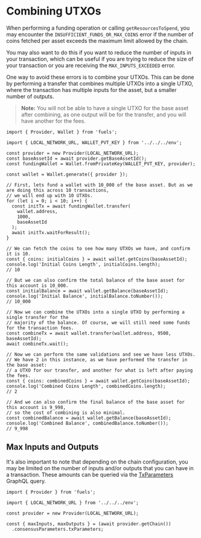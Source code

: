 # Combining UTXOs

When performing a funding operation or calling `getResourcesToSpend`, you may encounter the `INSUFFICIENT_FUNDS_OR_MAX_COINS` error if the number of coins fetched per asset exceeds the maximum limit allowed by the chain.

You may also want to do this if you want to reduce the number of inputs in your transaction, which can be useful if you are trying to reduce the size of your transaction or you are receiving the `MAX_INPUTS_EXCEEDED` error.

One way to avoid these errors is to combine your UTXOs. This can be done by performing a transfer that combines multiple UTXOs into a single UTXO, where the transaction has multiple inputs for the asset, but a smaller number of outputs.

> **Note:** You will not be able to have a single UTXO for the base asset after combining, as one output will be for the transfer, and you will have another for the fees.

```
import { Provider, Wallet } from 'fuels';

import { LOCAL_NETWORK_URL, WALLET_PVT_KEY } from '../../../env';

const provider = new Provider(LOCAL_NETWORK_URL);
const baseAssetId = await provider.getBaseAssetId();
const fundingWallet = Wallet.fromPrivateKey(WALLET_PVT_KEY, provider);

const wallet = Wallet.generate({ provider });

// First, lets fund a wallet with 10_000 of the base asset. But as we are doing this across 10 transactions,
// we will end up with 10 UTXOs.
for (let i = 0; i < 10; i++) {
  const initTx = await fundingWallet.transfer(
    wallet.address,
    1000,
    baseAssetId
  );
  await initTx.waitForResult();
}

// We can fetch the coins to see how many UTXOs we have, and confirm it is 10.
const { coins: initialCoins } = await wallet.getCoins(baseAssetId);
console.log('Initial Coins Length', initialCoins.length);
// 10

// But we can also confirm the total balance of the base asset for this account is 10_000.
const initialBalance = await wallet.getBalance(baseAssetId);
console.log('Initial Balance', initialBalance.toNumber());
// 10_000

// Now we can combine the UTXOs into a single UTXO by performing a single transfer for the
// majority of the balance. Of course, we will still need some funds for the transaction fees.
const combineTx = await wallet.transfer(wallet.address, 9500, baseAssetId);
await combineTx.wait();

// Now we can perform the same validations and see we have less UTXOs.
// We have 2 in this instance, as we have performed the transfer in the base asset:
// a UTXO for our transfer, and another for what is left after paying the fees.
const { coins: combinedCoins } = await wallet.getCoins(baseAssetId);
console.log('Combined Coins Length', combinedCoins.length);
// 2

// And we can also confirm the final balance of the base asset for this account is 9_998,
// so the cost of combining is also minimal.
const combinedBalance = await wallet.getBalance(baseAssetId);
console.log('Combined Balance', combinedBalance.toNumber());
// 9_998
```

## Max Inputs and Outputs

It's also important to note that depending on the chain configuration, you may be limited on the number of inputs and/or outputs that you can have in a transaction. These amounts can be queried via the [TxParameters](https://docs.fuel.network/docs/graphql/reference/objects/#txparameters) GraphQL query.

```
import { Provider } from 'fuels';

import { LOCAL_NETWORK_URL } from '../../../env';

const provider = new Provider(LOCAL_NETWORK_URL);

const { maxInputs, maxOutputs } = (await provider.getChain())
  .consensusParameters.txParameters;
```
